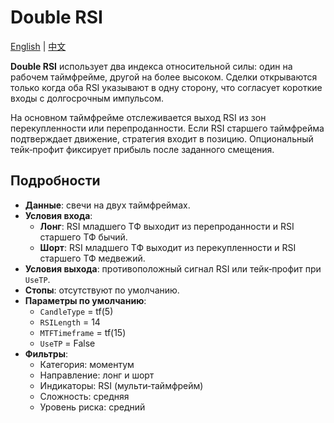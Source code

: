 # Double RSI
[English](README.md) | [中文](README_cn.md)

**Double RSI** использует два индекса относительной силы: один на рабочем
таймфрейме, другой на более высоком. Сделки открываются только когда оба RSI
указывают в одну сторону, что согласует короткие входы с долгосрочным импульсом.

На основном таймфрейме отслеживается выход RSI из зон перекупленности или
перепроданности. Если RSI старшего таймфрейма подтверждает движение, стратегия
входит в позицию. Опциональный тейк‑профит фиксирует прибыль после заданного
смещения.

## Подробности
- **Данные**: свечи на двух таймфреймах.
- **Условия входа**:
  - **Лонг**: RSI младшего ТФ выходит из перепроданности и RSI старшего ТФ бычий.
  - **Шорт**: RSI младшего ТФ выходит из перекупленности и RSI старшего ТФ медвежий.
- **Условия выхода**: противоположный сигнал RSI или тейк‑профит при `UseTP`.
- **Стопы**: отсутствуют по умолчанию.
- **Параметры по умолчанию**:
  - `CandleType` = tf(5)
  - `RSILength` = 14
  - `MTFTimeframe` = tf(15)
  - `UseTP` = False
- **Фильтры**:
  - Категория: моментум
  - Направление: лонг и шорт
  - Индикаторы: RSI (мульти‑таймфрейм)
  - Сложность: средняя
  - Уровень риска: средний
